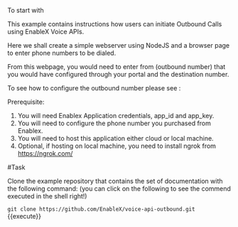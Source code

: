 To start with

This example contains instructions how users can initiate Outbound Calls using EnableX Voice APIs.

Here we shall create a simple webserver using NodeJS and a browser page to enter phone numbers to be dialed.

From this webpage, you would need to enter from (outbound  number) that you would have configured through your portal and the destination number.

To see how to configure the outbound number please see :

Prerequisite:
1. You will need Enablex Application credentials, app_id and app_key.
2. You will need to configure the phone number you purchased from Enablex.
3. You will need to host this application either cloud or local machine.
4. Optional, if hosting on local machine, you need to install ngrok from https://ngrok.com/

#Task

Clone the example repository that contains the set of documentation with the following command:
 (you can click on the following to see the commend executed in the shell right!)

`git clone https://github.com/EnableX/voice-api-outbound.git `{{execute}}

